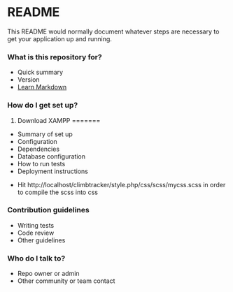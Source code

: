 # README #

This README would normally document whatever steps are necessary to get your application up and running.

### What is this repository for? ###

* Quick summary
* Version
* [Learn Markdown](https://bitbucket.org/tutorials/markdowndemo)

### How do I get set up? ###

1. Download XAMPP
=======
* Summary of set up
* Configuration
* Dependencies
* Database configuration
* How to run tests
* Deployment instructions

- Hit http://localhost/climbtracker/style.php/css/scss/mycss.scss in order to compile the scss into css

### Contribution guidelines ###

* Writing tests
* Code review
* Other guidelines

### Who do I talk to? ###

* Repo owner or admin
* Other community or team contact